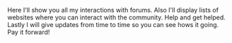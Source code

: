 Here I'll show you all my interactions with forums. 
Also I'll display lists of websites where you can interact with the community. Help and get helped.
Lastly I will give updates from time to time so you can see hows it going.
Pay it forward!
